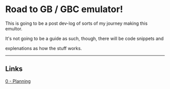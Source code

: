 # Road to GB / GBC emulator!

This is going to be a post dev-log of sorts of my journey making this emultor.

It's not going to be a guide as such, though, there will be code snippets and

explenations as how the stuff works.

----

## Links

[0 - Planning](0_planning)
